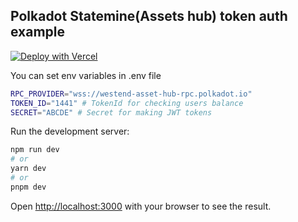 ## Polkadot Statemine(Assets hub) token auth example
  
[![Deploy with Vercel](https://vercel.com/button)](https://vercel.com/new/clone?repository-url=https://github.com/Smehnov/polkadot-statemine-token-auth-example&env=RPC_PROVIDER,TOKEN_ID,SECRET)

You can set env variables in .env file

```bash
RPC_PROVIDER="wss://westend-asset-hub-rpc.polkadot.io"
TOKEN_ID="1441" # TokenId for checking users balance
SECRET="ABCDE" # Secret for making JWT tokens

```


Run the development server:

```bash
npm run dev
# or
yarn dev
# or
pnpm dev
```

Open [http://localhost:3000](http://localhost:3000) with your browser to see the result.
